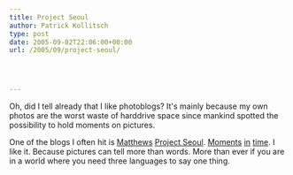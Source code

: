 ```yaml
---
title: Project Seoul
author: Patrick Kollitsch
type: post
date: 2005-09-02T22:06:00+00:00
url: /2005/09/project-seoul/




---
```

Oh, did I tell already that I like photoblogs? It's mainly because my own photos are the worst waste of harddrive space since mankind spotted the possibility to hold moments on pictures.

One of the blogs I often hit is [Matthews][1] [Project Seoul][2]. [Moments][3] [in][4] [time][5]. I like it. Because pictures can tell more than words. More than ever if you are in a world where you need three languages to say one thing.

 [1]: http://theturninggate.com/korea/121/portrait
 [2]: http://projectseoul.com/
 [3]: http://projectseoul.com/?pg=11
 [4]: http://projectseoul.com/?pg=12
 [5]: http://projectseoul.com/?pg=25